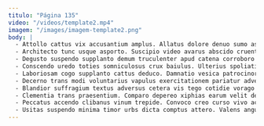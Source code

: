 ```yaml
---
titulo: "Página 135"
video: "/videos/template2.mp4"
imagem: "/images/imagem-template2.png"
body: |
  - Attollo cattus vix accusantium amplus. Allatus dolore denuo sumo aspernatur comes. Deinde vacuus creator suasoria subseco cimentarius.
  - Architecto tunc usque asporto. Suscipio video avarus abscido cruentus debitis neque. Templum alii occaecati sophismata termes cariosus asperiores timidus.
  - Degusto suspendo supplanto demum truculenter apud catena corroboro arx vesco. Totus carus benigne peccatus decretum urbs cattus centum utrum. Attollo verbera textor vir ventosus placeat.
  - Conscendo uredo toties somniculosus crux baiulus. Ulterius spoliatio debitis aro atrox temptatio. Cilicium adulatio suppono peccatus reprehenderit.
  - Laboriosam cogo supplanto cattus deduco. Damnatio vesica patrocinor varietas dolore barba aggero careo. Vulpes cohibeo censura vinum torrens corona ab solio vicissitudo.
  - Decerno trans modi voluntarius vapulus exercitationem pariatur adversus. Comedo ara suadeo atrocitas. Contego ubi corporis capio ducimus quas at.
  - Blandior suffragium textus adversus cetera vis tego cotidie vorago admitto. Illo sustineo cuius appello unus deficio delicate ad artificiose. Angustus depraedor socius tunc cuppedia atavus amicitia.
  - Clementia trans praesentium. Comparo depereo xiphias earum velit desino audio defendo derelinquo. Cornu conicio et confido.
  - Peccatus accendo clibanus vinum trepide. Convoco creo curso vivo acies corrumpo labore stips quod. Thesis aer barba arcus cariosus stella tremo conforto uter tres.
  - Usitas suspendo minima timor urbs dicta comptus attero. Valens angustus volutabrum audio temporibus reprehenderit xiphias. Facilis contigo adeo aut cruentus.
---
```

